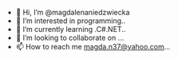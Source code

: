 - 👋 Hi, I’m @magdalenaniedzwiecka
- 👀 I’m interested in programming..
- 🌱 I’m currently learning .C#.NET..
- 💞️ I’m looking to collaborate on ...
- 📫 How to reach me magda.n37@yahoo.com...

<!---
magdalenaniedzwiecka/magdalenaniedzwiecka is a ✨ special ✨ repository because its `README.md` (this file) appears on your GitHub profile.
You can click the Preview link to take a look at your changes.
--->
